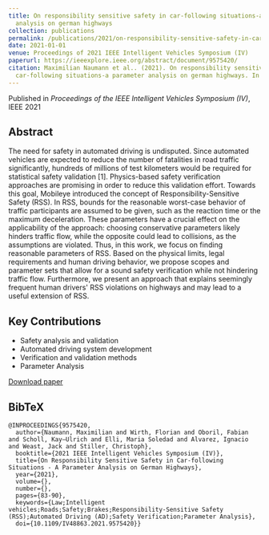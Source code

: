 ```yaml
---
title: On responsibility sensitive safety in car-following situations-a parameter
  analysis on german highways
collection: publications
permalink: /publications/2021/on-responsibility-sensitive-safety-in-car-followin
date: 2021-01-01
venue: Proceedings of 2021 IEEE Intelligent Vehicles Symposium (IV)
paperurl: https://ieeexplore.ieee.org/abstract/document/9575420/
citation: Maximilian Naumann et al.. (2021). On responsibility sensitive safety in
  car-following situations-a parameter analysis on german highways. In 2021 Proceedings of IEEE Intelligent Vehicles Symposium (IV).
---
```



Published in *Proceedings of the IEEE Intelligent Vehicles Symposium (IV)*, IEEE 2021

## Abstract

The need for safety in automated driving is undisputed. Since automated vehicles are expected to reduce the number of fatalities in road traffic significantly, hundreds of millions of test kilometers would be required for statistical safety validation [1]. Physics-based safety verification approaches are promising in order to reduce this validation effort. Towards this goal, Mobileye introduced the concept of Responsibility-Sensitive Safety (RSS). In RSS, bounds for the reasonable worst-case behavior of traffic participants are assumed to be given, such as the reaction time or the maximum deceleration. These parameters have a crucial effect on the applicability of the approach: choosing conservative parameters likely hinders traffic flow, while the opposite could lead to collisions, as the assumptions are violated. Thus, in this work, we focus on finding reasonable parameters of RSS. Based on the physical limits, legal requirements and human driving behavior, we propose scopes and parameter sets that allow for a sound safety verification while not hindering traffic flow. Furthermore, we present an approach that explains seemingly frequent human drivers' RSS violations on highways and may lead to a useful extension of RSS.

## Key Contributions

* Safety analysis and validation
* Automated driving system development
* Verification and validation methods
* Parameter Analysis 

[Download paper](https://www.sae.org/publications/technical-papers/content/2021-01-0875/)

## BibTeX

```
@INPROCEEDINGS{9575420,
  author={Naumann, Maximilian and Wirth, Florian and Oboril, Fabian and Scholl, Kay–Ulrich and Elli, Maria Soledad and Alvarez, Ignacio and Weast, Jack and Stiller, Christoph},
  booktitle={2021 IEEE Intelligent Vehicles Symposium (IV)}, 
  title={On Responsibility Sensitive Safety in Car-following Situations - A Parameter Analysis on German Highways}, 
  year={2021},
  volume={},
  number={},
  pages={83-90},
  keywords={Law;Intelligent vehicles;Roads;Safety;Brakes;Responsibility-Sensitive Safety (RSS);Automated Driving (AD);Safety Verification;Parameter Analysis},
  doi={10.1109/IV48863.2021.9575420}}

```

